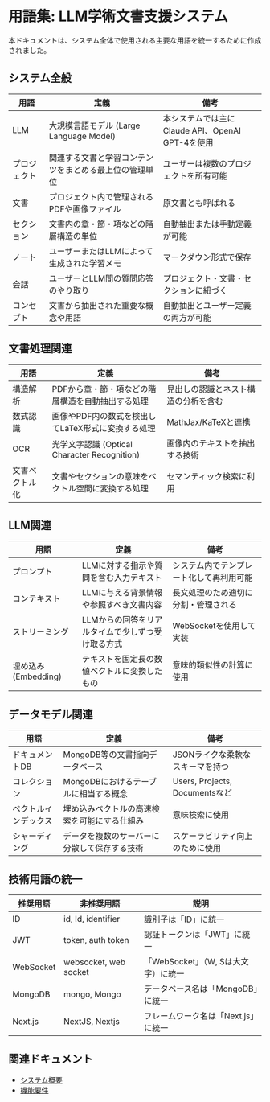 # 用語集: LLM学術文書支援システム

本ドキュメントは、システム全体で使用される主要な用語を統一するために作成されました。

## システム全般

| 用語 | 定義 | 備考 |
|------|------|------|
| LLM | 大規模言語モデル (Large Language Model) | 本システムでは主にClaude API、OpenAI GPT-4を使用 |
| プロジェクト | 関連する文書と学習コンテンツをまとめる最上位の管理単位 | ユーザーは複数のプロジェクトを所有可能 |
| 文書 | プロジェクト内で管理されるPDFや画像ファイル | 原文書とも呼ばれる |
| セクション | 文書内の章・節・項などの階層構造の単位 | 自動抽出または手動定義が可能 |
| ノート | ユーザーまたはLLMによって生成された学習メモ | マークダウン形式で保存 |
| 会話 | ユーザーとLLM間の質問応答のやり取り | プロジェクト・文書・セクションに紐づく |
| コンセプト | 文書から抽出された重要な概念や用語 | 自動抽出とユーザー定義の両方が可能 |

## 文書処理関連

| 用語 | 定義 | 備考 |
|------|------|------|
| 構造解析 | PDFから章・節・項などの階層構造を自動抽出する処理 | 見出しの認識とネスト構造の分析を含む |
| 数式認識 | 画像やPDF内の数式を検出してLaTeX形式に変換する処理 | MathJax/KaTeXと連携 |
| OCR | 光学文字認識 (Optical Character Recognition) | 画像内のテキストを抽出する技術 |
| 文書ベクトル化 | 文書やセクションの意味をベクトル空間に変換する処理 | セマンティック検索に利用 |

## LLM関連

| 用語 | 定義 | 備考 |
|------|------|------|
| プロンプト | LLMに対する指示や質問を含む入力テキスト | システム内でテンプレート化して再利用可能 |
| コンテキスト | LLMに与える背景情報や参照すべき文書内容 | 長文処理のため適切に分割・管理される |
| ストリーミング | LLMからの回答をリアルタイムで少しずつ受け取る方式 | WebSocketを使用して実装 |
| 埋め込み (Embedding) | テキストを固定長の数値ベクトルに変換したもの | 意味的類似性の計算に使用 |

## データモデル関連

| 用語 | 定義 | 備考 |
|------|------|------|
| ドキュメントDB | MongoDB等の文書指向データベース | JSONライクな柔軟なスキーマを持つ |
| コレクション | MongoDBにおけるテーブルに相当する概念 | Users, Projects, Documentsなど |
| ベクトルインデックス | 埋め込みベクトルの高速検索を可能にする仕組み | 意味検索に使用 |
| シャーディング | データを複数のサーバーに分散して保存する技術 | スケーラビリティ向上のために使用 |

## 技術用語の統一

| 推奨用語 | 非推奨用語 | 説明 |
|---------|------------|------|
| ID | id, Id, identifier | 識別子は「ID」に統一 |
| JWT | token, auth token | 認証トークンは「JWT」に統一 |
| WebSocket | websocket, web socket | 「WebSocket」（W, Sは大文字）に統一 |
| MongoDB | mongo, Mongo | データベース名は「MongoDB」に統一 |
| Next.js | NextJS, Nextjs | フレームワーク名は「Next.js」に統一 |

## 関連ドキュメント

- [システム概要](./01_システム概要.md)
- [機能要件](../02_要件定義/01_機能要件.md)
